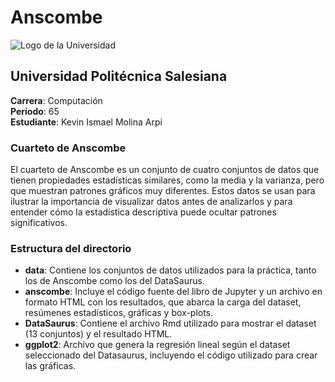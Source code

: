 # Anscombe

![Logo de la Universidad](https://ejemplo.com/logo.png)

## Universidad Politécnica Salesiana  
**Carrera**: Computación  
**Período**: 65  
**Estudiante**: Kevin Ismael Molina Arpi  

### Cuarteto de Anscombe
El cuarteto de Anscombe es un conjunto de cuatro conjuntos de datos que tienen propiedades estadísticas similares, como la media y la varianza, pero que muestran patrones gráficos muy diferentes. Estos datos se usan para ilustrar la importancia de visualizar datos antes de analizarlos y para entender cómo la estadística descriptiva puede ocultar patrones significativos.

### Estructura del directorio
- **data**: Contiene los conjuntos de datos utilizados para la práctica, tanto los de Anscombe como los del DataSaurus.
- **anscombe**: Incluye el código fuente del libro de Jupyter y un archivo en formato HTML con los resultados, que abarca la carga del dataset, resúmenes estadísticos, gráficas y box-plots.
- **DataSaurus**: Contiene el archivo Rmd utilizado para mostrar el dataset (13 conjuntos) y el resultado HTML.
- **ggplot2**: Archivo que genera la regresión lineal según el dataset seleccionado del Datasaurus, incluyendo el código utilizado para crear las gráficas.

